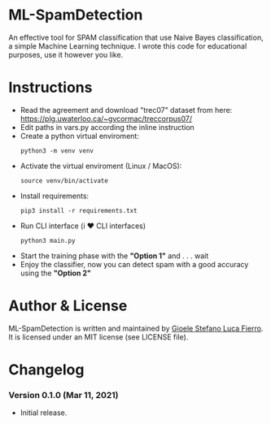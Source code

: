 # ML-SpamDetection #
An effective tool for SPAM classification that use Naive Bayes classification, a simple Machine Learning technique. I wrote this code for educational purposes, use it however you like.



# Instructions #
- Read the agreement and download "trec07" dataset from here: https://plg.uwaterloo.ca/~gvcormac/treccorpus07/ 
- Edit paths in vars.py according the inline instruction
- Create a python virtual enviroment:
    ```
    python3 -m venv venv 
    ```
- Activate the virtual enviroment (Linux / MacOS):
    ```
    source venv/bin/activate 
    ```
- Install requirements:
    ```
    pip3 install -r requirements.txt 
    ```
- Run CLI interface (i :heart: CLI interfaces)
    ```
    python3 main.py 
    ```
- Start the training phase with the **"Option 1"** and . . . wait
- Enjoy the classifier, now you can detect spam with a good accuracy using the **"Option 2"**




# Author & License #
ML-SpamDetection is written and maintained by [Gioele Stefano Luca Fierro](https://gslf.it). It is licensed under an MIT license (see LICENSE file).


# Changelog #
### Version 0.1.0 (Mar 11, 2021) ###
- Initial release.
